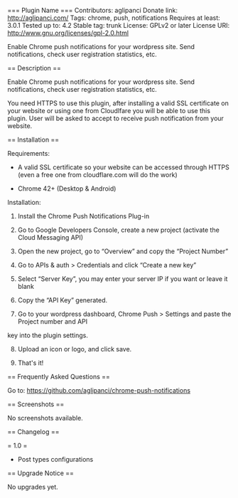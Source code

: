 === Plugin Name ===
Contributors: aglipanci
Donate link: http://aglipanci.com/
Tags: chrome, push, notifications
Requires at least: 3.0.1
Tested up to: 4.2
Stable tag: trunk
License: GPLv2 or later
License URI: http://www.gnu.org/licenses/gpl-2.0.html

Enable Chrome push notifications for your wordpress site. Send notifications, check user registration statistics, etc.

== Description ==

Enable Chrome push notifications for your wordpress site. Send notifications, check user registration statistics, etc.

You need HTTPS to use this plugin, after installing a valid SSL certificate on your website or using one from Cloudlfare you will be able to use this plugin. User will be asked to accept to receive push notification from your website.


== Installation ==

Requirements:

- A valid SSL certificate so your website can be accessed through HTTPS (even a free one from cloudflare.com will do the work)

- Chrome 42+ (Desktop & Android)

Installation:

1. Install the Chrome Push Notifications Plug-in 

2. Go to Google Developers Console, create a new project (activate the Cloud Messaging API)

3. Open the new project, go to “Overview” and copy the “Project Number”

4. Go to APIs & auth > Credentials and click “Create a new key”

5. Select “Server Key”, you may enter your server IP if you want or leave it blank

6. Copy the “API Key” generated.

7. Go to your wordpress dashboard, Chrome Push > Settings and paste the Project number and API 

key into the plugin settings.

8. Upload an icon or logo, and click save.

9. That's it!


== Frequently Asked Questions ==

Go to: https://github.com/aglipanci/chrome-push-notifications

== Screenshots ==

No screenshots available.

== Changelog ==

= 1.0 =
* Post types configurations

== Upgrade Notice ==

No upgrades yet.